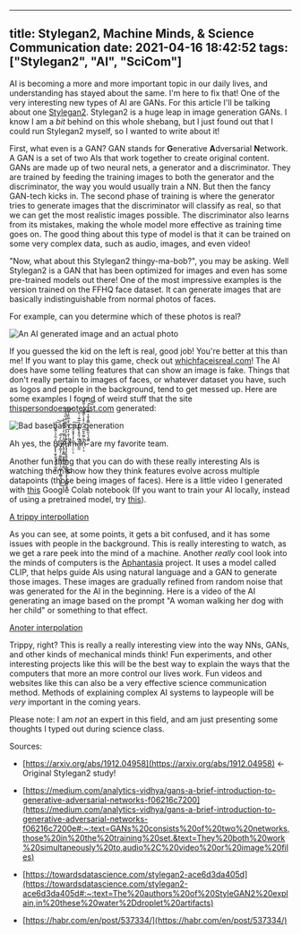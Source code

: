 
---
title: Stylegan2, Machine Minds, & Science Communication
date: 2021-04-16 18:42:52
tags: ["Stylegan2", "AI", "SciCom"]
---


AI is becoming a more and more important topic in our daily lives, and understanding has stayed about the same. I'm here to fix that! One of the very interesting new types of AI are GANs. For this article I'll be talking about one [Stylegan2](https://arxiv.org/abs/1912.04958). Stylegan2 is a huge leap in image generation GANs. I know I am a *bit* behind on this whole shebang, but I just found out that I could run Stylegan2 myself, so I wanted to write about it!



First, what even is a GAN? GAN stands for **G**enerative **A**dversarial **N**etwork. A GAN is a set of two AIs that work together to create original content. GANs are made up of two neural nets, a generator  and a discriminator. They are trained by feeding the training images to both the generator and the discriminator, the way you would usually train a NN. But then the fancy GAN-tech kicks in. The second phase of training is where the generator tries to generate images that the discriminator will classify as real, so that we can get the most realistic images possible. The discriminator also learns from its mistakes, making the whole model more effective as training time goes on. The good thing about this type of model is that it can be trained on some very complex data, such as audio, images, and even video!



"Now, what about this Stylegan2 thingy-ma-bob?", you may be asking. Well Stylegan2 is a GAN that has been optimized for images and even has some pre-trained models out there! One of the most impressive examples is the version trained on the FFHQ face dataset. It can generate images that are basically indistinguishable from normal photos of faces. 



For example, can you determine which of these photos is real?



![An AI generated image and an actual photo](Untitled.png)



If you guessed the kid on the left is real, good job! You're better at this than me! If you want to play this game, check out [whichfaceisreal.com](https://www.whichfaceisreal.com/)! The AI does have some telling features that can show an image is fake. Things that don't really pertain to images of faces, or whatever dataset you have, such as logos and people in the background, tend to get messed up. Here are some examples I found of weird stuff that the site [thispersondoesnotexist.com](http://thispersondoesnotexist.com) generated:



![Bad baseball cap generation](Untitled%201.png)



Ah yes, the Ḇ̸̨̢̨̼̟̰͈̞͍͈͓̼̫̞̒͂̒͛͌̌̓́͠͝ͅa̸̡̪̘̗̣͚̫̬͔͉̙͎̫̺̘̣͚̲͉͉̱͔̭͆̀́̃͘͜͠l̶̢̬͔͈̻̣̬̮͇̠̯̩̲̂͑̆̇̓̇̉̏̒͛̉̕͜͜͜t̵̨̡̧̛̙̬̬̫͎̱͔̺͕̩̳̪̳͔̟̖͓̪̲͇͉͍̀̓̐̈́̉̈̆̋͋̑̉͆̃̇͐͒͘i̸̔͗̍̐̓̅̔͌͛̊̅̆̏̾͌̚̚̕͝m̶̦̤̜͕̃̓̾̽̄̆̑̒͋͠a̵̛̰̰̽͆́̑̎̽̊͆̾́̇̅͊̇̇̑̚͘͘ṇ̴̜͉̽̏̋̅̐̃̋̈̓͆͗̽̾̀͌̋̆̓̇̎̑͗̚͘͝ ̷͌̈́̔͂̑̔̇̀̿̄̾̆̾̿͐̈́̚͠͝ are my favorite team.



Another fun thing that you can do with these really interesting AIs is watching them show how they think features evolve across multiple datapoints (those being images of faces). Here is a little video I generated with [this](https://colab.research.google.com/drive/1ShgW6wohEFQtqs_znMna3dzrcVoABKIH?authuser=2) Google Colab notebook (If you want to train your AI locally, instead of using a pretrained model, try [this](https://github.com/lucidrains/lightweight-gan)).



[A trippy interpollation](mov-10.mp4)



As you can see, at some points, it gets a bit confused, and it has some issues with people in the background. This is really interesting to watch, as we get a rare peek into the mind of a machine. Another *really* cool look into the minds of computers is the [Aphantasia](https://github.com/eps696/aphantasia) project. It uses a model called CLIP, that helps guide AIs using natural language and a GAN to generate those images. These images are gradually refined from random noise that was generated for the AI in the beginning. Here is a video of the AI generating an image based on the prompt "A woman walking her dog with her child" or something to that effect.



[Anoter interpolation](download.mp4)



Trippy, right? This is really a really interesting view into the way NNs, GANs, and other kinds of mechanical minds think! Fun experiments, and other interesting projects like this will be the best way to explain the ways that the computers that more an more control our lives work. Fun videos and websites like this can also be a very effective science communication method. Methods of explaining complex AI systems to laypeople will be *very* important in the coming years.



Please note: I am *not* an expert in this field, and am just presenting some thoughts I typed out during science class.



Sources:



- [https://arxiv.org/abs/1912.04958](https://arxiv.org/abs/1912.04958) ← Original Stylegan2 study!

- [https://medium.com/analytics-vidhya/gans-a-brief-introduction-to-generative-adversarial-networks-f06216c7200](https://medium.com/analytics-vidhya/gans-a-brief-introduction-to-generative-adversarial-networks-f06216c7200e#:~:text=GANs%20consists%20of%20two%20networks,those%20in%20the%20training%20set.&text=They%20both%20work%20simultaneously%20to,audio%2C%20video%20or%20image%20files)

- [https://towardsdatascience.com/stylegan2-ace6d3da405d](https://towardsdatascience.com/stylegan2-ace6d3da405d#:~:text=The%20authors%20of%20StyleGAN2%20explain,in%20these%20water%2Ddroplet%20artifacts)

- [https://habr.com/en/post/537334/](https://habr.com/en/post/537334/)